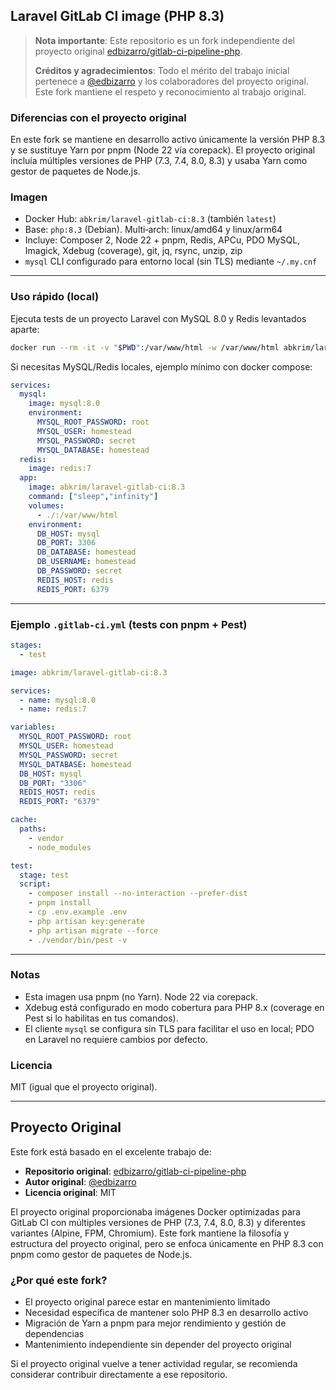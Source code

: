 ## Laravel GitLab CI image (PHP 8.3)

> **Nota importante**: Este repositorio es un fork independiente del proyecto original [edbizarro/gitlab-ci-pipeline-php](https://github.com/edbizarro/gitlab-ci-pipeline-php). 
> 
> **Créditos y agradecimientos**: Todo el mérito del trabajo inicial pertenece a [@edbizarro](https://github.com/edbizarro) y los colaboradores del proyecto original. Este fork mantiene el respeto y reconocimiento al trabajo original.

### Diferencias con el proyecto original

En este fork se mantiene en desarrollo activo únicamente la versión PHP 8.3 y se sustituye Yarn por pnpm (Node 22 vía corepack). El proyecto original incluía múltiples versiones de PHP (7.3, 7.4, 8.0, 8.3) y usaba Yarn como gestor de paquetes de Node.js.

### Imagen
- Docker Hub: `abkrim/laravel-gitlab-ci:8.3` (también `latest`)
- Base: `php:8.3` (Debian). Multi‑arch: linux/amd64 y linux/arm64
- Incluye: Composer 2, Node 22 + pnpm, Redis, APCu, PDO MySQL, Imagick, Xdebug (coverage), git, jq, rsync, unzip, zip
- `mysql` CLI configurado para entorno local (sin TLS) mediante `~/.my.cnf`

---

### Uso rápido (local)
Ejecuta tests de un proyecto Laravel con MySQL 8.0 y Redis levantados aparte:

```bash
docker run --rm -it -v "$PWD":/var/www/html -w /var/www/html abkrim/laravel-gitlab-ci:8.3 bash -lc 'composer install --no-interaction --prefer-dist && pnpm install && cp .env.example .env && php artisan key:generate && php artisan migrate --force && ./vendor/bin/pest -v'
```

Si necesitas MySQL/Redis locales, ejemplo mínimo con docker compose:

```yaml
services:
  mysql:
    image: mysql:8.0
    environment:
      MYSQL_ROOT_PASSWORD: root
      MYSQL_USER: homestead
      MYSQL_PASSWORD: secret
      MYSQL_DATABASE: homestead
  redis:
    image: redis:7
  app:
    image: abkrim/laravel-gitlab-ci:8.3
    command: ["sleep","infinity"]
    volumes:
      - ./:/var/www/html
    environment:
      DB_HOST: mysql
      DB_PORT: 3306
      DB_DATABASE: homestead
      DB_USERNAME: homestead
      DB_PASSWORD: secret
      REDIS_HOST: redis
      REDIS_PORT: 6379
```

---

### Ejemplo `.gitlab-ci.yml` (tests con pnpm + Pest)
```yaml
stages:
  - test

image: abkrim/laravel-gitlab-ci:8.3

services:
  - name: mysql:8.0
  - name: redis:7

variables:
  MYSQL_ROOT_PASSWORD: root
  MYSQL_USER: homestead
  MYSQL_PASSWORD: secret
  MYSQL_DATABASE: homestead
  DB_HOST: mysql
  DB_PORT: "3306"
  REDIS_HOST: redis
  REDIS_PORT: "6379"

cache:
  paths:
    - vendor
    - node_modules

test:
  stage: test
  script:
    - composer install --no-interaction --prefer-dist
    - pnpm install
    - cp .env.example .env
    - php artisan key:generate
    - php artisan migrate --force
    - ./vendor/bin/pest -v
```

---

### Notas
- Esta imagen usa pnpm (no Yarn). Node 22 via corepack.
- Xdebug está configurado en modo cobertura para PHP 8.x (coverage en Pest si lo habilitas en tus comandos).
- El cliente `mysql` se configura sin TLS para facilitar el uso en local; PDO en Laravel no requiere cambios por defecto.

### Licencia
MIT (igual que el proyecto original).

---

## Proyecto Original

Este fork está basado en el excelente trabajo de:

- **Repositorio original**: [edbizarro/gitlab-ci-pipeline-php](https://github.com/edbizarro/gitlab-ci-pipeline-php)
- **Autor original**: [@edbizarro](https://github.com/edbizarro)
- **Licencia original**: MIT

El proyecto original proporcionaba imágenes Docker optimizadas para GitLab CI con múltiples versiones de PHP (7.3, 7.4, 8.0, 8.3) y diferentes variantes (Alpine, FPM, Chromium). Este fork mantiene la filosofía y estructura del proyecto original, pero se enfoca únicamente en PHP 8.3 con pnpm como gestor de paquetes de Node.js.

### ¿Por qué este fork?

- El proyecto original parece estar en mantenimiento limitado
- Necesidad específica de mantener solo PHP 8.3 en desarrollo activo
- Migración de Yarn a pnpm para mejor rendimiento y gestión de dependencias
- Mantenimiento independiente sin depender del proyecto original

Si el proyecto original vuelve a tener actividad regular, se recomienda considerar contribuir directamente a ese repositorio.
